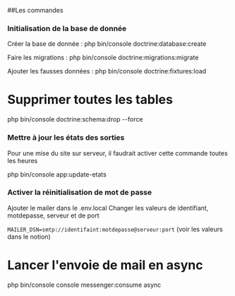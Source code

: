 ##Les commandes

### Initialisation de la base de donnée

Créer la base de donnée : php bin/console doctrine:database:create

Faire les migrations : php bin/console doctrine:migrations:migrate

Ajouter les fausses données : php bin/console doctrine:fixtures:load

# Supprimer toutes les tables

php bin/console doctrine:schema:drop --force

### Mettre à jour les états des sorties

Pour une mise du site sur serveur, il faudrait activer cette commande toutes les heures

php bin/console app:update-etats

### Activer la réinitialisation de mot de passe

Ajouter le mailer dans le .env.local
Changer les valeurs de identifiant, motdepasse, serveur et de port

`MAILER_DSN=smtp://identifaint:motdepasse@serveur:port` (voir les valeurs dans le notion)

# Lancer l'envoie de mail en async

php bin/console console messenger:consume async
